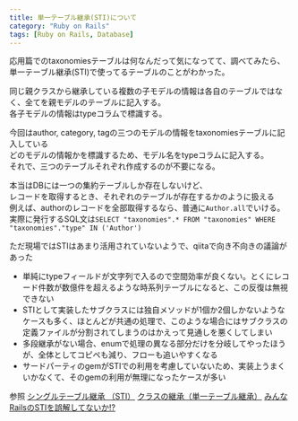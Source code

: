 ```yaml
---
title: 単一テーブル継承(STI)について
category: "Ruby on Rails"
tags: [Ruby on Rails, Database]
---
```


応用篇でのtaxonomiesテーブルは何なんだって気になってて、調べてみたら、単一テーブル継承(STI)で使ってるテーブルのことがわかった。

同じ親クラスから継承している複数の子モデルの情報は各自のテーブルではなく、全てを親モデルのテーブルに記入する。  
各子モデルの情報はtypeコラムで標識する。

今回はauthor, category, tagの三つのモデルの情報をtaxonomiesテーブルに記入している  
どのモデルの情報かを標識するため、モデル名をtypeコラムに記入する。  
それで、三つのテーブルそれぞれ作成するのが不要になる。  

本当はDBには一つの集約テーブルしか存在しないけど、  
レコードを取得するとき、それぞれのテーブルが存在するかのように扱える  
例えば、authorのレコードを全部取得するなら、普通に`Author.all`でいける。  
実際に発行するSQL文は`SELECT "taxonomies".* FROM "taxonomies" WHERE "taxonomies"."type" IN ('Author')`  

ただ現場ではSTIはあまり活用されていないようで、qiitaで向き不向きの議論があった  
- 単純にtypeフィールドが文字列で入るので空間効率が良くない。とくにレコード件数が数億件を超えるような時系列テーブルになると、この反復は無視できない
- STIとして実装したサブクラスには独自メソッドが1個か2個しかないようなケースも多く、ほとんどが共通の処理で、このような場合にはサブクラスの定義ファイルが分割されてしまうのはかえって見通しを悪くしてしまい
- 多段継承がない場合、enumで処理の異なる部分だけを分岐してやったほうが、全体としてコピペも減り、フローも追いやすくなる
- サードパーティのgemがSTIでの利用を考慮していないため、実装上うまくいかなくて、そのgemの利用が無理になったケースが多い


参照
[シングルテーブル継承 （STI）](https://railsguides.jp/association_basics.html#%E3%82%B7%E3%83%B3%E3%82%B0%E3%83%AB%E3%83%86%E3%83%BC%E3%83%96%E3%83%AB%E7%B6%99%E6%89%BF-%EF%BC%88sti%EF%BC%89)
[クラスの継承（単一テーブル継承）](https://ryota21silva.hatenablog.com/entry/2020/06/09/184330)
[みんなRailsのSTIを誤解してないか!?](https://qiita.com/yebihara/items/9ecb838893ad99be0561)